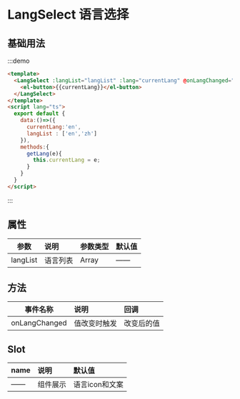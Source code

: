 
# LangSelect 语言选择

## 基础用法

:::demo
```html
<template>
  <LangSelect :langList="langList" :lang="currentLang" @onLangChanged="getLang">
    <el-button>{{currentLang}}</el-button>
  </LangSelect>
</template>
<script lang="ts">
  export default {
    data:()=>({
      currentLang:'en',
      langList : ['en','zh']
    }),
    methods:{
      getLang(e){
        this.currentLang = e;
      }
    }
  }
</script>
```
:::



## 属性

| 参数        | 说明            |  参数类型       |  默认值     |
| --------    | :-----          | :----        |:----        |
| langList    | 语言列表       |   Array     |   ——     |

## 方法

| 事件名称        | 说明            |  回调       |
| --------       | :-----          | :----        |
| onLangChanged  |值改变时触发   |   改变后的值     |

## Slot

| name        | 说明            |  默认值       |
| --------    | :-----          | :----        |
| ——          | 组件展示        |   语言icon和文案     |